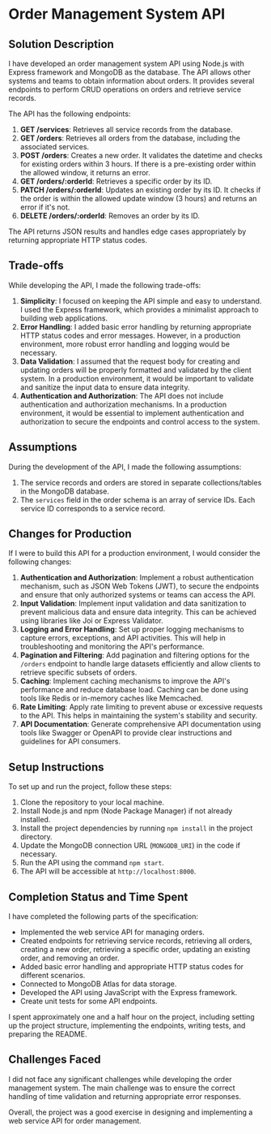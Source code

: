 # Order Management System API

## Solution Description

I have developed an order management system API using Node.js with Express framework and MongoDB as the database. The API allows other systems and teams to obtain information about orders. It provides several endpoints to perform CRUD operations on orders and retrieve service records.

The API has the following endpoints:

1. **GET /services**: Retrieves all service records from the database.
2. **GET /orders**: Retrieves all orders from the database, including the associated services.
3. **POST /orders**: Creates a new order. It validates the datetime and checks for existing orders within 3 hours. If there is a pre-existing order within the allowed window, it returns an error.
4. **GET /orders/:orderId**: Retrieves a specific order by its ID.
5. **PATCH /orders/:orderId**: Updates an existing order by its ID. It checks if the order is within the allowed update window (3 hours) and returns an error if it's not.
6. **DELETE /orders/:orderId**: Removes an order by its ID.

The API returns JSON results and handles edge cases appropriately by returning appropriate HTTP status codes.

## Trade-offs

While developing the API, I made the following trade-offs:

1. **Simplicity**: I focused on keeping the API simple and easy to understand. I used the Express framework, which provides a minimalist approach to building web applications.
2. **Error Handling**: I added basic error handling by returning appropriate HTTP status codes and error messages. However, in a production environment, more robust error handling and logging would be necessary.
3. **Data Validation**: I assumed that the request body for creating and updating orders will be properly formatted and validated by the client system. In a production environment, it would be important to validate and sanitize the input data to ensure data integrity.
4. **Authentication and Authorization**: The API does not include authentication and authorization mechanisms. In a production environment, it would be essential to implement authentication and authorization to secure the endpoints and control access to the system.

## Assumptions

During the development of the API, I made the following assumptions:

1. The service records and orders are stored in separate collections/tables in the MongoDB database.
2. The `services` field in the order schema is an array of service IDs. Each service ID corresponds to a service record.

## Changes for Production

If I were to build this API for a production environment, I would consider the following changes:

1. **Authentication and Authorization**: Implement a robust authentication mechanism, such as JSON Web Tokens (JWT), to secure the endpoints and ensure that only authorized systems or teams can access the API.
2. **Input Validation**: Implement input validation and data sanitization to prevent malicious data and ensure data integrity. This can be achieved using libraries like Joi or Express Validator.
3. **Logging and Error Handling**: Set up proper logging mechanisms to capture errors, exceptions, and API activities. This will help in troubleshooting and monitoring the API's performance.
4. **Pagination and Filtering**: Add pagination and filtering options for the `/orders` endpoint to handle large datasets efficiently and allow clients to retrieve specific subsets of orders.
5. **Caching**: Implement caching mechanisms to improve the API's performance and reduce database load. Caching can be done using tools like Redis or in-memory caches like Memcached.
6. **Rate Limiting**: Apply rate limiting to prevent abuse or excessive requests to the API. This helps in maintaining the system's stability and security.
7. **API Documentation**: Generate comprehensive API documentation using tools like Swagger or OpenAPI to provide clear instructions and guidelines for API consumers.

## Setup Instructions

To set up and run the project, follow these steps:

1. Clone the repository to your local machine.
2. Install Node.js and npm (Node Package Manager) if not already installed.
3. Install the project dependencies by running `npm install` in the project directory.
5. Update the MongoDB connection URL (`MONGODB_URI`) in the code if necessary.
6. Run the API using the command `npm start`.
7. The API will be accessible at `http://localhost:8000`.

## Completion Status and Time Spent

I have completed the following parts of the specification:

- Implemented the web service API for managing orders.
- Created endpoints for retrieving service records, retrieving all orders, creating a new order, retrieving a specific order, updating an existing order, and removing an order.
- Added basic error handling and appropriate HTTP status codes for different scenarios.
- Connected to MongoDB Atlas for data storage.
- Developed the API using JavaScript with the Express framework.
- Create unit tests for some API endpoints.

I spent approximately one and a half hour on the project, including setting up the project structure, implementing the endpoints, writing tests, and preparing the README.

## Challenges Faced
I did not face any significant challenges while developing the order management system. The main challenge was to ensure the correct handling of time validation and returning appropriate error responses.

Overall, the project was a good exercise in designing and implementing a web service API for order management.
